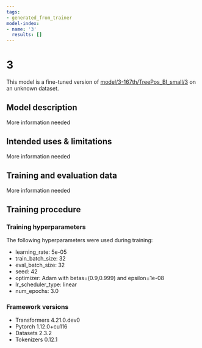 ```yaml
---
tags:
- generated_from_trainer
model-index:
- name: '3'
  results: []
---
```


<!-- This model card has been generated automatically according to the information the Trainer had access to. You
should probably proofread and complete it, then remove this comment. -->

# 3

This model is a fine-tuned version of [model/3-167th/TreePos_BI_small/3](https://huggingface.co/model/3-167th/TreePos_BI_small/3) on an unknown dataset.

## Model description

More information needed

## Intended uses & limitations

More information needed

## Training and evaluation data

More information needed

## Training procedure

### Training hyperparameters

The following hyperparameters were used during training:
- learning_rate: 5e-05
- train_batch_size: 32
- eval_batch_size: 32
- seed: 42
- optimizer: Adam with betas=(0.9,0.999) and epsilon=1e-08
- lr_scheduler_type: linear
- num_epochs: 3.0

### Framework versions

- Transformers 4.21.0.dev0
- Pytorch 1.12.0+cu116
- Datasets 2.3.2
- Tokenizers 0.12.1

